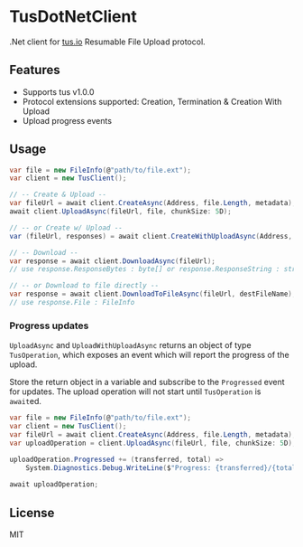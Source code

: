 # TusDotNetClient
.Net client for [tus.io](http://tus.io/) Resumable File Upload protocol.

## Features
- Supports tus v1.0.0
- Protocol extensions supported: Creation, Termination & Creation With Upload
- Upload progress events

## Usage
```c#
var file = new FileInfo(@"path/to/file.ext");
var client = new TusClient();

// -- Create & Upload --
var fileUrl = await client.CreateAsync(Address, file.Length, metadata);
await client.UploadAsync(fileUrl, file, chunkSize: 5D);

// -- or Create w/ Upload --
var (fileUrl, responses) = await client.CreateWithUploadAsync(Address, file, metadata);

// -- Download --
var response = await client.DownloadAsync(fileUrl);
// use response.ResponseBytes : byte[] or response.ResponseString : string

// -- or Download to file directly --
var response = await client.DownloadToFileAsync(fileUrl, destFileName);
// use response.File : FileInfo

```

### Progress updates
`UploadAsync` and `UploadWithUploadAsync` returns an object of type `TusOperation`, which exposes an event which will report the progress of the upload.

Store the return object in a variable and subscribe to the `Progressed` event for updates. The upload operation will not start until `TusOperation` is `await`ed.

```c#
var file = new FileInfo(@"path/to/file.ext");
var client = new TusClient();
var fileUrl = await client.CreateAsync(Address, file.Length, metadata);
var uploadOperation = client.UploadAsync(fileUrl, file, chunkSize: 5D);

uploadOperation.Progressed += (transferred, total) => 
    System.Diagnostics.Debug.WriteLine($"Progress: {transferred}/{total}");
    
await uploadOperation; 
```

## License
MIT
